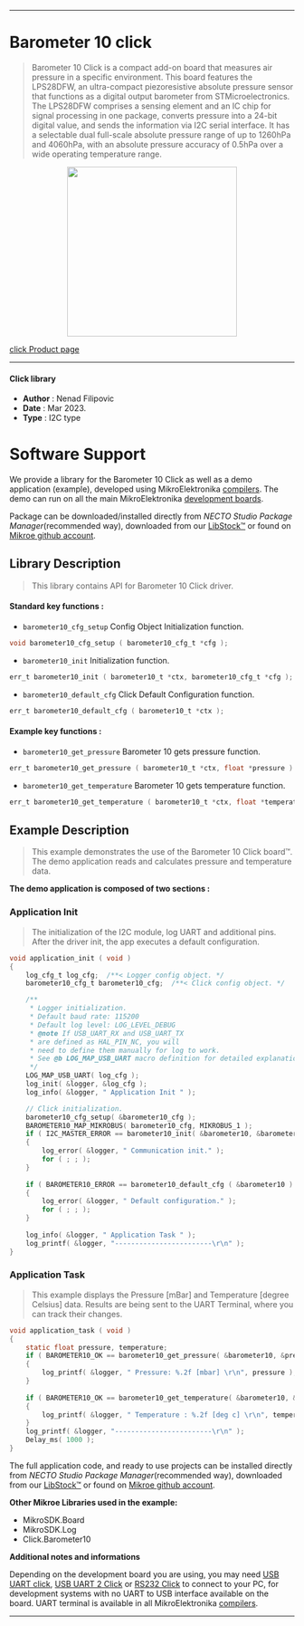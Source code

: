 
---
# Barometer 10 click

> Barometer 10 Click is a compact add-on board that measures air pressure in a specific environment. 
> This board features the LPS28DFW, an ultra-compact piezoresistive absolute pressure sensor 
> that functions as a digital output barometer from STMicroelectronics. 
> The LPS28DFW comprises a sensing element and an IC chip for signal processing in one package, 
> converts pressure into a 24-bit digital value, and sends the information via I2C serial interface. 
> It has a selectable dual full-scale absolute pressure range of up to 1260hPa and 4060hPa, 
> with an absolute pressure accuracy of 0.5hPa over a wide operating temperature range.

<p align="center">
  <img src="https://download.mikroe.com/images/click_for_ide/barometer10_click.png" height=300px>
</p>

[click Product page](https://www.mikroe.com/barometer-10-click)

---


#### Click library

- **Author**        : Nenad Filipovic
- **Date**          : Mar 2023.
- **Type**          : I2C type


# Software Support

We provide a library for the Barometer 10 Click
as well as a demo application (example), developed using MikroElektronika
[compilers](https://www.mikroe.com/necto-studio).
The demo can run on all the main MikroElektronika [development boards](https://www.mikroe.com/development-boards).

Package can be downloaded/installed directly from *NECTO Studio Package Manager*(recommended way), downloaded from our [LibStock&trade;](https://libstock.mikroe.com) or found on [Mikroe github account](https://github.com/MikroElektronika/mikrosdk_click_v2/tree/master/clicks).

## Library Description

> This library contains API for Barometer 10 Click driver.

#### Standard key functions :

- `barometer10_cfg_setup` Config Object Initialization function.
```c
void barometer10_cfg_setup ( barometer10_cfg_t *cfg );
```

- `barometer10_init` Initialization function.
```c
err_t barometer10_init ( barometer10_t *ctx, barometer10_cfg_t *cfg );
```

- `barometer10_default_cfg` Click Default Configuration function.
```c
err_t barometer10_default_cfg ( barometer10_t *ctx );
```

#### Example key functions :

- `barometer10_get_pressure` Barometer 10 gets pressure function.
```c
err_t barometer10_get_pressure ( barometer10_t *ctx, float *pressure )
```

- `barometer10_get_temperature` Barometer 10 gets temperature function.
```c
err_t barometer10_get_temperature ( barometer10_t *ctx, float *temperature );
```

## Example Description

> This example demonstrates the use of the Barometer 10 Click board™.
> The demo application reads and calculates pressure and temperature data.

**The demo application is composed of two sections :**

### Application Init

> The initialization of the I2C module, log UART and additional pins.
> After the driver init, the app executes a default configuration.

```c
void application_init ( void ) 
{
    log_cfg_t log_cfg;  /**< Logger config object. */
    barometer10_cfg_t barometer10_cfg;  /**< Click config object. */

    /** 
     * Logger initialization.
     * Default baud rate: 115200
     * Default log level: LOG_LEVEL_DEBUG
     * @note If USB_UART_RX and USB_UART_TX 
     * are defined as HAL_PIN_NC, you will 
     * need to define them manually for log to work. 
     * See @b LOG_MAP_USB_UART macro definition for detailed explanation.
     */
    LOG_MAP_USB_UART( log_cfg );
    log_init( &logger, &log_cfg );
    log_info( &logger, " Application Init " );

    // Click initialization.
    barometer10_cfg_setup( &barometer10_cfg );
    BAROMETER10_MAP_MIKROBUS( barometer10_cfg, MIKROBUS_1 );
    if ( I2C_MASTER_ERROR == barometer10_init( &barometer10, &barometer10_cfg ) ) 
    {
        log_error( &logger, " Communication init." );
        for ( ; ; );
    }
    
    if ( BAROMETER10_ERROR == barometer10_default_cfg ( &barometer10 ) )
    {
        log_error( &logger, " Default configuration." );
        for ( ; ; );
    }
    
    log_info( &logger, " Application Task " );
    log_printf( &logger, "------------------------\r\n" );
}
```

### Application Task

> This example displays the Pressure [mBar] and Temperature [degree Celsius] data.
> Results are being sent to the UART Terminal, where you can track their changes.

```c
void application_task ( void ) 
{
    static float pressure, temperature;
    if ( BAROMETER10_OK == barometer10_get_pressure( &barometer10, &pressure ) )
    {
        log_printf( &logger, " Pressure: %.2f [mbar] \r\n", pressure );
    }
    
    if ( BAROMETER10_OK == barometer10_get_temperature( &barometer10, &temperature ) )
    {
        log_printf( &logger, " Temperature : %.2f [deg c] \r\n", temperature );
    }
    log_printf( &logger, "------------------------\r\n" );
    Delay_ms( 1000 );
}
```

The full application code, and ready to use projects can be installed directly from *NECTO Studio Package Manager*(recommended way), downloaded from our [LibStock&trade;](https://libstock.mikroe.com) or found on [Mikroe github account](https://github.com/MikroElektronika/mikrosdk_click_v2/tree/master/clicks).

**Other Mikroe Libraries used in the example:**

- MikroSDK.Board
- MikroSDK.Log
- Click.Barometer10

**Additional notes and informations**

Depending on the development board you are using, you may need
[USB UART click](https://www.mikroe.com/usb-uart-click),
[USB UART 2 Click](https://www.mikroe.com/usb-uart-2-click) or
[RS232 Click](https://www.mikroe.com/rs232-click) to connect to your PC, for
development systems with no UART to USB interface available on the board. UART
terminal is available in all MikroElektronika
[compilers](https://shop.mikroe.com/compilers).

---
